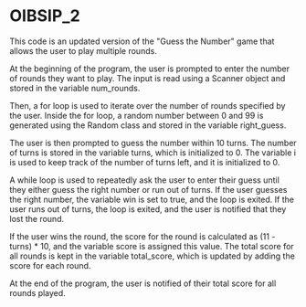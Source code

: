 # OIBSIP_2

This code is an updated version of the "Guess the Number" game that allows the user to play multiple rounds.

At the beginning of the program, the user is prompted to enter the number of rounds they want to play. The input is read using a Scanner object and stored in the variable num_rounds.

Then, a for loop is used to iterate over the number of rounds specified by the user. Inside the for loop, a random number between 0 and 99 is generated using the Random class and stored in the variable right_guess.

The user is then prompted to guess the number within 10 turns. The number of turns is stored in the variable turns, which is initialized to 0. The variable i is used to keep track of the number of turns left, and it is initialized to 0.

A while loop is used to repeatedly ask the user to enter their guess until they either guess the right number or run out of turns. If the user guesses the right number, the variable win is set to true, and the loop is exited. If the user runs out of turns, the loop is exited, and the user is notified that they lost the round.

If the user wins the round, the score for the round is calculated as (11 - turns) * 10, and the variable score is assigned this value. The total score for all rounds is kept in the variable total_score, which is updated by adding the score for each round.

At the end of the program, the user is notified of their total score for all rounds played.
